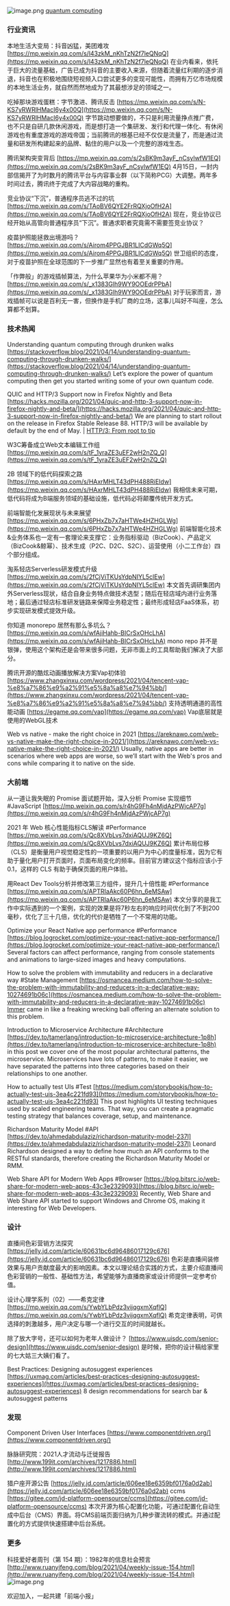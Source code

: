 ![image.png](https://cdn.nlark.com/yuque/0/2021/png/85771/1618788806258-a98e1661-2bfb-433b-88c7-8448afa8df90.png#clientId=u6d42b806-2f1f-4&from=paste&height=350&id=ua383984d&margin=%5Bobject%20Object%5D&name=image.png&originHeight=700&originWidth=1600&originalType=binary&size=153958&status=done&style=stroke&taskId=uf26d8dff-64a7-4b4f-b1f8-d818c8a33f7&width=800)
[quantum computing](https://stackoverflow.blog/2021/04/14/understanding-quantum-computing-through-drunken-walks/)
### 行业资讯
本地生活大变局：抖音凶猛，美团难攻
[https://mp.weixin.qq.com/s/l43zkM_nKhTzN2f7leQNqQ](https://mp.weixin.qq.com/s/l43zkM_nKhTzN2f7leQNqQ)
在业内看来，依托于巨大的流量基础，广告已成为抖音的主要收入来源，但随着流量红利期的逐步消退，抖音也在积极地围绕短视频入口尝试更多的变现可能性，而拥有万亿市场规模的本地生活业务，就自然而然地成为了其最想涉足的领域之一。

吃掉那块游戏蛋糕：字节激进、腾讯反击
[https://mp.weixin.qq.com/s/N-KS7yRWRlHMacI6y4x00Q](https://mp.weixin.qq.com/s/N-KS7yRWRlHMacI6y4x00Q)
字节跳动想要做的，不只是利用流量挣点推广费，也不只是自研几款休闲游戏，而是想打造一个集研发、发行和代理一体化、有休闲游戏也有重度游戏的游戏帝国；当前腾讯的根基已经不仅仅是流量了，而是通过流量和研发所构建起来的品牌、黏住的用户以及一个完整的游戏生态。

腾讯架构突变背后
[https://mp.weixin.qq.com/s/2sBK9m3ayF_nCsylwfW1EQ](https://mp.weixin.qq.com/s/2sBK9m3ayF_nCsylwfW1EQ)
4月15日，一封内部信揭开了为时数月的腾讯平台与内容事业群（以下简称PCG）大调整。两年多时间过去，腾讯终于完成了大内容战略的重构。

竞业协议“下沉”，普通程序员逃不过的坑
[https://mp.weixin.qq.com/s/TAoBV6QYE2FrRQXjoOfH2A](https://mp.weixin.qq.com/s/TAoBV6QYE2FrRQXjoOfH2A)
现在，竞业协议已经开始从高管向普通程序员“下沉”。普通求职者究竟需不需要签竞业协议？

疫苗护照能拯救出境游吗？
[https://mp.weixin.qq.com/s/Airom4PPGJBR1LICdGWq5Q](https://mp.weixin.qq.com/s/Airom4PPGJBR1LICdGWq5Q)
世卫组织的态度，对于疫苗护照在全球范围的下一步推广显然也有着至关重要的作用。

「作弊般」的游戏插帧算法，为什么苹果华为小米都不用？
[https://mp.weixin.qq.com/s/_x1383Glh9WY9OOEdrPPbA](https://mp.weixin.qq.com/s/_x1383Glh9WY9OOEdrPPbA)
对于玩家而言，游戏插帧可以说是百利无一害，但换作是手机厂商的立场，这事儿叫好不叫座，怎么算都不划算。

### 技术热闻
Understanding quantum computing through drunken walks
[https://stackoverflow.blog/2021/04/14/understanding-quantum-computing-through-drunken-walks/](https://stackoverflow.blog/2021/04/14/understanding-quantum-computing-through-drunken-walks/)
Let’s explore the power of quantum computing then get you started writing some of your own quantum code.

QUIC and HTTP/3 Support now in Firefox Nightly and Beta
[https://hacks.mozilla.org/2021/04/quic-and-http-3-support-now-in-firefox-nightly-and-beta/](https://hacks.mozilla.org/2021/04/quic-and-http-3-support-now-in-firefox-nightly-and-beta/)
We are planning to start rollout on the release in Firefox Stable Release 88. HTTP/3 will be available by default by the end of May. | [HTTP/3: From root to tip](https://blog.cloudflare.com/http-3-from-root-to-tip/)

W3C筹备成立Web文本编辑工作组
[https://mp.weixin.qq.com/s/tF_1yraZE3uEF2wH2nZQ_Q](https://mp.weixin.qq.com/s/tF_1yraZE3uEF2wH2nZQ_Q)

2B 领域下的低代码探索之路
[https://mp.weixin.qq.com/s/HAxrMHLT43dPH488RiEIdw](https://mp.weixin.qq.com/s/HAxrMHLT43dPH488RiEIdw)
我相信未来可期，低代码将成为B端服务领域的基础设施，低代码必将颠覆传统开发方式。

前端智能化发展现状与未来展望
[https://mp.weixin.qq.com/s/6PHxZb7x7aHTWe4HZHGLWg](https://mp.weixin.qq.com/s/6PHxZb7x7aHTWe4HZHGLWg)
前端智能化技术&业务体系也一定有一套理论来支撑它：业务指标驱动（BizCook）、产品定义（BizCook&鲸幂）、技术生成（P2C、D2C、S2C）、运营使用（小二工作台）四个部分组成。

淘系轻店Serverless研发模式升级
[https://mp.weixin.qq.com/s/2fCjViTKUsYdpNIYL5clEw](https://mp.weixin.qq.com/s/2fCjViTKUsYdpNIYL5clEw)
本文首先调研集团内外Serverless现状，结合自身业务特点做技术选型；随后在轻店域内进行业务落地；最后通过轻店标准研发链路来保障业务稳定性；最终形成轻店FaaS体系，初步实现研发模式提效升级。

你知道 monorepo 居然有那么多坑么？
[https://mp.weixin.qq.com/s/wfAjiHahb-BICrSxOHcLhA](https://mp.weixin.qq.com/s/wfAjiHahb-BICrSxOHcLhA)
mono repo 并不是银弹，使用这个架构还是会带来很多问题，无非市面上的工具帮助我们解决了大部分。

腾讯开源的酷炫动画播放解决方案Vap初体验
[https://www.zhangxinxu.com/wordpress/2021/04/tencent-vap-%e8%a7%86%e9%a2%91%e5%8a%a8%e7%94%bb/](https://www.zhangxinxu.com/wordpress/2021/04/tencent-vap-%e8%a7%86%e9%a2%91%e5%8a%a8%e7%94%bb/)
支持透明通道的高性能动画 [https://egame.qq.com/vap](https://egame.qq.com/vap)
Vap底层就是使用的WebGL技术

Web vs native - make the right choice in 2021
[https://areknawo.com/web-vs-native-make-the-right-choice-in-2021/](https://areknawo.com/web-vs-native-make-the-right-choice-in-2021/)
Usually, native apps are better in scenarios where web apps are worse, so we’ll start with the Web's pros and cons while comparing it to native on the side.

### 大前端
从一道让我失眠的 Promise 面试题开始，深入分析 Promise 实现细节 #JavaScript
[https://mp.weixin.qq.com/s/r4hG9Fh4nMjdAzPWjcAP7g](https://mp.weixin.qq.com/s/r4hG9Fh4nMjdAzPWjcAP7g)

2021 年 Web 核心性能指标CLS解读 #Performance
[https://mp.weixin.qq.com/s/Qc8XVbLvs7dxiAQUJ9KZ6Q](https://mp.weixin.qq.com/s/Qc8XVbLvs7dxiAQUJ9KZ6Q)
累计布局位移（CLS）是衡量用户视觉稳定性的一项重要的以用户为中心的度量标准，因为它有助于量化用户打开页面时，页面布局变化的频率。目前官方建议这个指标应该小于 0.1，这样的 CLS 有助于确保页面的用户体验。

用React Dev Tools分析并修改第三方组件，提升几十倍性能 #Performance
[https://mp.weixin.qq.com/s/APTRIaAkc60P6hn_6eMSAw](https://mp.weixin.qq.com/s/APTRIaAkc60P6hn_6eMSAw)
本文分享的是我工作中实际遇到的一个案例，实现的效果是将7秒左右的响应时间优化到了不到200毫秒，优化了三十几倍，优化的代价是牺牲了一个不常用的功能。

Optimize your React Native app performance #Performance
[https://blog.logrocket.com/optimize-your-react-native-app-performance/](https://blog.logrocket.com/optimize-your-react-native-app-performance/)
Several factors can affect performance, ranging from console statements and animations to large-sized images and heavy computations.

How to solve the problem with immutability and reducers in a declarative way #State Management
[https://osmancea.medium.com/how-to-solve-the-problem-with-immutability-and-reducers-in-a-declarative-way-10274691b06c](https://osmancea.medium.com/how-to-solve-the-problem-with-immutability-and-reducers-in-a-declarative-way-10274691b06c)
[Immer](https://github.com/immerjs/immer) came in like a freaking wrecking ball offering an alternate solution to this problem.

Introduction to Microservice Architecture #Architecture
[https://dev.to/tamerlang/introduction-to-microservice-architecture-1p8h](https://dev.to/tamerlang/introduction-to-microservice-architecture-1p8h)
in this post we cover one of the most popular architectural patterns, the microservice. Microservices have lots of patterns, to make it easier, we have separated the patterns into three categories based on their relationships to one another.

How to actually test UIs #Test
[https://medium.com/storybookjs/how-to-actually-test-uis-3ea4c221fd93](https://medium.com/storybookjs/how-to-actually-test-uis-3ea4c221fd93)
This post highlights UI testing techniques used by scaled engineering teams. That way, you can create a pragmatic testing strategy that balances coverage, setup, and maintenance.

Richardson Maturity Model #API
[https://dev.to/ahmedabdulaziz/richardson-maturity-model-237l](https://dev.to/ahmedabdulaziz/richardson-maturity-model-237l)
Leonard Richardson designed a way to define how much an API conforms to the RESTful standards, therefore creating the Richardson Maturity Model or RMM.

Web Share API for Modern Web Apps #Browser
[https://blog.bitsrc.io/web-share-for-modern-web-apps-43c3e2329093](https://blog.bitsrc.io/web-share-for-modern-web-apps-43c3e2329093)
Recently, Web Share and Web Share API started to support Windows and Chrome OS, making it interesting for Web Developers.

### 设计
直播间色彩营销方法探究
[https://jelly.jd.com/article/60631bc6d96486017129c676](https://jelly.jd.com/article/60631bc6d96486017129c676)
色彩是直播间装修效果与用户贡献度最大的影响因素。本文以理论结合实践的方式，主要介绍直播间色彩营销的一般性、基础性方法，希望能够为直播商家或设计师提供一定参考价值。

设计心理学系列（02）——希克定律
[https://mp.weixin.qq.com/s/YwbYLbPdz3vijqgxmXqflQ](https://mp.weixin.qq.com/s/YwbYLbPdz3vijqgxmXqflQ)
希克定律表明，可供选择的刺激越多，用户决定与哪一个进行交互的时间就越长。

除了放大字号，还可以如何为老年人做设计？
[https://www.uisdc.com/senior-design](https://www.uisdc.com/senior-design)
是时候，把你的设计稿给家里的七大姑三大姨们看了。

Best Practices: Designing autosuggest experiences
[https://uxmag.com/articles/best-practices-designing-autosuggest-experiences](https://uxmag.com/articles/best-practices-designing-autosuggest-experiences)
8 design recommendations for search bar & autosuggest patterns

### 发现
Component Driven User Interfaces
[https://www.componentdriven.org/](https://www.componentdriven.org/)

脉脉研究院：2021人才流动与迁徙报告
[http://www.199it.com/archives/1217886.html](http://www.199it.com/archives/1217886.html)

猎户座开源公告
[https://jelly.jd.com/article/606ee18e6359bf0176a0d2ab](https://jelly.jd.com/article/606ee18e6359bf0176a0d2ab)
ccms [https://gitee.com/jd-platform-opensource/ccms](https://gitee.com/jd-platform-opensource/ccms)
本次开源为核心配置化功能，可通过配置化自动生成中后台（CMS）界面。将CMS前端页面归纳为几种步骤流转的模式。并通过配置化的方式提供快速搭建中后台系统。

### 更多
科技爱好者周刊（第 154 期）：1982年的信息社会预言
[http://www.ruanyifeng.com/blog/2021/04/weekly-issue-154.html](http://www.ruanyifeng.com/blog/2021/04/weekly-issue-154.html)
![image.png](https://cdn.nlark.com/yuque/0/2020/png/85771/1605930034828-7fc81343-651f-4a15-8465-eebe5a23cf61.png#height=31&id=S0tJc&margin=%5Bobject%20Object%5D&name=image.png&originHeight=90&originWidth=2186&originalType=binary&size=14325&status=done&style=none&width=746)


欢迎加入，一起共建「前端小报」

